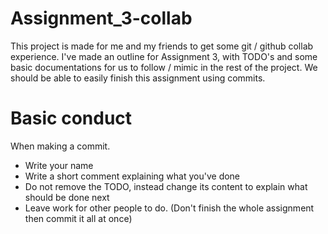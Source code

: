 # Assignment_3-collab
This project is made for me and my friends to get some git / github collab experience.
I've made an outline for Assignment 3, with TODO's and some basic documentations for us to follow / mimic in the rest of the project. We should be able to easily finish this assignment using commits.

# Basic conduct
When making a commit.
* Write your name
* Write a short comment explaining what you've done
* Do not remove the TODO, instead change its content to explain what should be done next
* Leave work for other people to do. (Don't finish the whole assignment then commit it all at once)
